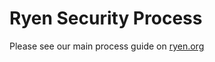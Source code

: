 # Ryen Security Process

Please see our main process guide on [ryen.org](https://www.ryen.org/security)
